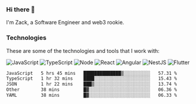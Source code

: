 ### Hi there 👋
I'm Zack, a Software Engineer and web3 rookie.

### Technologies
These are some of the technologies and tools that I work with:

![JavaScript](https://img.shields.io/badge/JavaScript-323330.svg?logo=javascript&logoColor=F7DF1E) 
![TypeScript](https://img.shields.io/badge/TypeScript-007ACC.svg?logo=typescript&logoColor=white) 
![Node](https://img.shields.io/badge/Node.js-43853D.svg?logo=node.js&logoColor=white)
![React](https://img.shields.io/badge/React-20232a.svg?logo=react&logoColor=61DAFB) 
![Angular](https://img.shields.io/badge/Angular-E23237.svg?logo=angularjs&logoColor=white)
![NestJS](https://img.shields.io/badge/NestJS-E0234E?logo=nestjs&logoColor=white)
![Flutter](https://img.shields.io/badge/Flutter-02569B.svg?logo=flutter&logoColor=white)

<!--START_SECTION:waka-->

```txt
JavaScript   5 hrs 45 mins   ██████████████▒░░░░░░░░░░   57.31 %
TypeScript   1 hr 32 mins    ████░░░░░░░░░░░░░░░░░░░░░   15.43 %
JSON         1 hr 22 mins    ███▒░░░░░░░░░░░░░░░░░░░░░   13.74 %
Other        38 mins         █▓░░░░░░░░░░░░░░░░░░░░░░░   06.36 %
YAML         38 mins         █▓░░░░░░░░░░░░░░░░░░░░░░░   06.33 %
```

<!--END_SECTION:waka-->
